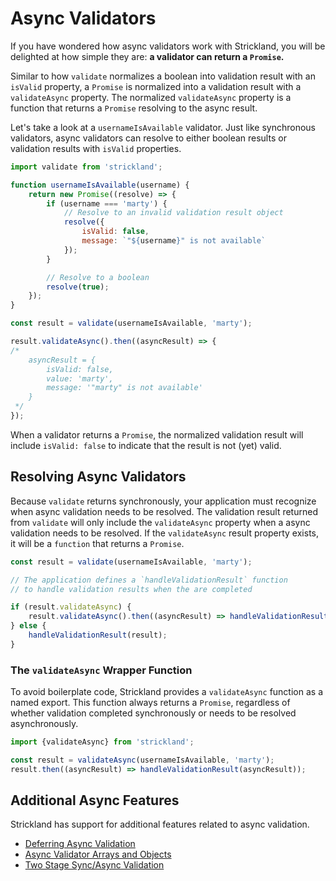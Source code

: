 # Async Validators

If you have wondered how async validators work with Strickland, you will be delighted at how simple they are: **a validator can return a `Promise`.**

Similar to how `validate` normalizes a boolean into validation result with an `isValid` property, a `Promise` is normalized into a validation result with a `validateAsync` property. The normalized `validateAsync` property is a function that returns a `Promise` resolving to the async result.

Let's take a look at a `usernameIsAvailable` validator. Just like synchronous validators, async validators can resolve to either boolean results or validation results with `isValid` properties.

``` jsx
import validate from 'strickland';

function usernameIsAvailable(username) {
    return new Promise((resolve) => {
        if (username === 'marty') {
            // Resolve to an invalid validation result object
            resolve({
                isValid: false,
                message: `"${username}" is not available`
            });
        }

        // Resolve to a boolean
        resolve(true);
    });
}

const result = validate(usernameIsAvailable, 'marty');

result.validateAsync().then((asyncResult) => {
/*
    asyncResult = {
        isValid: false,
        value: 'marty',
        message: '"marty" is not available'
    }
 */
});
```

When a validator returns a `Promise`, the normalized validation result will include `isValid: false` to indicate that the result is not (yet) valid.

## Resolving Async Validators

Because `validate` returns synchronously, your application must recognize when async validation needs to be resolved. The validation result returned from `validate` will only include the `validateAsync` property when a async validation needs to be resolved. If the `validateAsync` result property exists, it will be a `function` that returns a `Promise`.

``` jsx
const result = validate(usernameIsAvailable, 'marty');

// The application defines a `handleValidationResult` function
// to handle validation results when the are completed

if (result.validateAsync) {
    result.validateAsync().then((asyncResult) => handleValidationResult(asyncResult));
} else {
    handleValidationResult(result);
}
```

### The `validateAsync` Wrapper Function

To avoid boilerplate code, Strickland provides a `validateAsync` function as a named export. This function always returns a `Promise`, regardless of whether validation completed synchronously or needs to be resolved asynchronously.

``` jsx
import {validateAsync} from 'strickland';

const result = validateAsync(usernameIsAvailable, 'marty');
result.then((asyncResult) => handleValidationResult(asyncResult));
```

## Additional Async Features

Strickland has support for additional features related to async validation.

* [Deferring Async Validation](Deferring.md)
* [Async Validator Arrays and Objects](ValidatorArraysAndObjects.md)
* [Two Stage Sync/Async Validation](TwoStageValidation.md)
